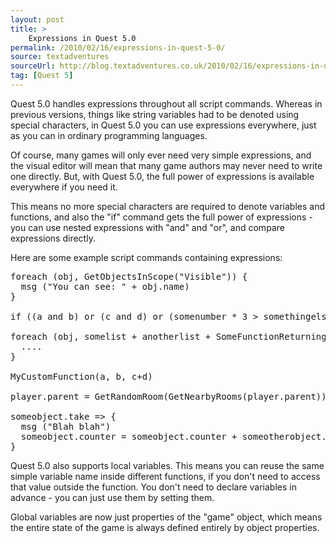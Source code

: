 ```yaml
---
layout: post
title: >
    Expressions in Quest 5.0
permalink: /2010/02/16/expressions-in-quest-5-0/
source: textadventures
sourceUrl: http://blog.textadventures.co.uk/2010/02/16/expressions-in-quest-5-0/
tag: [Quest 5]
---
```

<p>Quest 5.0 handles expressions throughout all script commands. Whereas in previous versions, things like string variables had to be denoted using special characters, in Quest 5.0 you can use expressions everywhere, just as you can in ordinary programming languages.</p>

<p>Of course, many games will only ever need very simple expressions, and the visual editor will mean that many game authors may never need to write one directly. But, with Quest 5.0, the full power of expressions is available everywhere if you need it.</p>

<p>This means no more special characters are required to denote variables and functions, and also the "if" command gets the full power of expressions - you can use nested expressions with "and" and "or", and compare expressions directly.</p>

<p>Here are some example script commands containing expressions:</p>

<pre>
foreach (obj, GetObjectsInScope("Visible")) {
  msg ("You can see: " + obj.name)
}

if ((a and b) or (c and d) or (somenumber * 3 &gt; somethingelse)) { .... }

foreach (obj, somelist + anotherlist + SomeFunctionReturningAList(blah)) {
  ....
}

MyCustomFunction(a, b, c+d)

player.parent = GetRandomRoom(GetNearbyRooms(player.parent))

someobject.take =&gt; {
  msg ("Blah blah")
  someobject.counter = someobject.counter + someotherobject.someproperty
}
</pre>

<p>Quest 5.0 also supports local variables. This means you can reuse the same simple variable name inside different functions, if you don't need to access that value outside the function. You don't need to declare variables in advance - you can just use them by setting them.</p>

<p>Global variables are now just properties of the "game" object, which means the entire state of the game is always defined entirely by object properties.</p>

